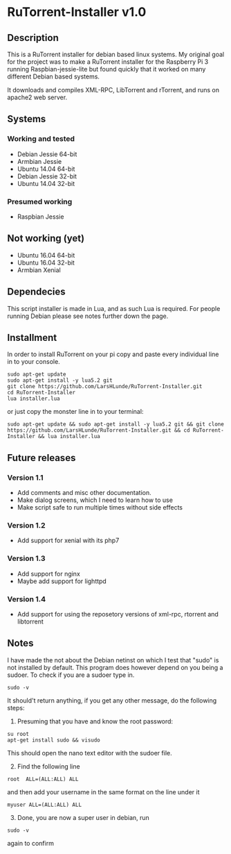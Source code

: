 # RuTorrent-Installer v1.0

## Description
This is a RuTorrent installer for debian based linux systems.
My original goal for the project was to make a RuTorrent installer
for the Raspberry Pi 3 running Raspbian-jessie-lite but found quickly
that it worked on many different Debian based systems.

It downloads and compiles XML-RPC, LibTorrent and rTorrent,
and runs on apache2 web server.

## Systems
### Working and tested
* Debian Jessie 64-bit
* Armbian Jessie
* Ubuntu 14.04 64-bit
* Debian Jessie 32-bit
* Ubuntu 14.04 32-bit

### Presumed working
* Raspbian Jessie

## Not working (yet)
* Ubuntu 16.04 64-bit
* Ubuntu 16.04 32-bit
* Armbian Xenial

## Dependecies
This script installer is made in Lua,
and as such Lua is required.
For people running Debian please see notes
further down the page.

## Installment
In order to install RuTorrent on your pi
copy and paste every individual line in
to your console.
```
sudo apt-get update
sudo apt-get install -y lua5.2 git
git clone https://github.com/LarsHLunde/RuTorrent-Installer.git
cd RuTorrent-Installer
lua installer.lua
```

or just copy the monster line in to your terminal:
```
sudo apt-get update && sudo apt-get install -y lua5.2 git && git clone https://github.com/LarsHLunde/RuTorrent-Installer.git && cd RuTorrent-Installer && lua installer.lua
```

## Future releases
### Version 1.1
* Add comments and misc other documentation.
* Make dialog screens, which I need to learn how to use
* Make script safe to run multiple times without side effects

### Version 1.2
* Add support for xenial with its php7

### Version 1.3
* Add support for nginx
* Maybe add support for lighttpd

### Version 1.4
* Add support for using the reposetory versions of xml-rpc, rtorrent and libtorrent

## Notes
I have made the not about the Debian netinst on which I test
that "sudo" is not installed by default. This program does however depend
on you being a sudoer. To check if you are a sudoer type in.

```
sudo -v
```

It should't return anything, if you get any other message, do the following steps:

1. Presuming that you have and know the root password:
```
su root
apt-get install sudo && visudo
```
This should open the nano text editor with the sudoer file.

2. Find the following line
```
root  ALL=(ALL:ALL) ALL
```

and then add your username in the same format
on the line under it
```
myuser ALL=(ALL:ALL) ALL
```
3. Done, you are now a super user in debian, run 

```
sudo -v
```
again to confirm